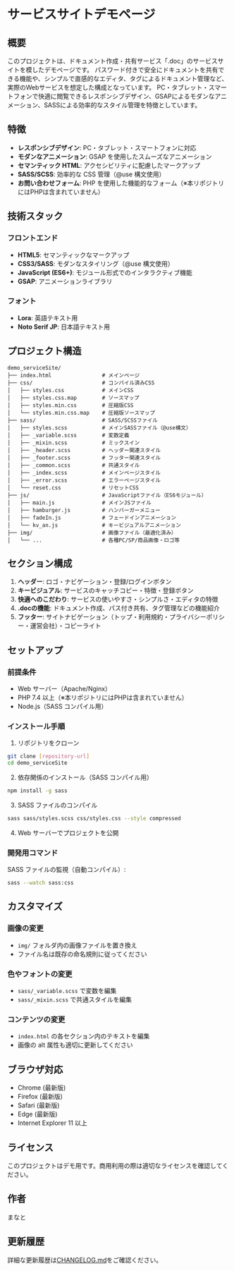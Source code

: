 # サービスサイトデモページ

## 概要

このプロジェクトは、ドキュメント作成・共有サービス「.doc」のサービスサイトを模したデモページです。
パスワード付きで安全にドキュメントを共有できる機能や、シンプルで直感的なエディタ、タグによるドキュメント管理など、実際のWebサービスを想定した構成となっています。
PC・タブレット・スマートフォンで快適に閲覧できるレスポンシブデザイン、GSAPによるモダンなアニメーション、SASSによる効率的なスタイル管理を特徴としています。

## 特徴

-   **レスポンシブデザイン**: PC・タブレット・スマートフォンに対応
-   **モダンなアニメーション**: GSAP を使用したスムーズなアニメーション
-   **セマンティック HTML**: アクセシビリティに配慮したマークアップ
-   **SASS/SCSS**: 効率的な CSS 管理（@use 構文使用）
-   **お問い合わせフォーム**: PHP を使用した機能的なフォーム（※本リポジトリにはPHPは含まれていません）

## 技術スタック

### フロントエンド

-   **HTML5**: セマンティックなマークアップ
-   **CSS3/SASS**: モダンなスタイリング（@use 構文使用）
-   **JavaScript (ES6+)**: モジュール形式でのインタラクティブ機能
-   **GSAP**: アニメーションライブラリ

### フォント

-   **Lora**: 英語テキスト用
-   **Noto Serif JP**: 日本語テキスト用

## プロジェクト構造

```
demo_serviceSite/
├── index.html                # メインページ
├── css/                      # コンパイル済みCSS
│   ├── styles.css            # メインCSS
│   ├── styles.css.map        # ソースマップ
│   ├── styles.min.css        # 圧縮版CSS
│   └── styles.min.css.map    # 圧縮版ソースマップ
├── sass/                     # SASS/SCSSファイル
│   ├── styles.scss           # メインSASSファイル（@use構文）
│   ├── _variable.scss        # 変数定義
│   ├── _mixin.scss           # ミックスイン
│   ├── _header.scss          # ヘッダー関連スタイル
│   ├── _footer.scss          # フッター関連スタイル
│   ├── _common.scss          # 共通スタイル
│   ├── _index.scss           # メインページスタイル
│   ├── _error.scss           # エラーページスタイル
│   └── reset.css             # リセットCSS
├── js/                       # JavaScriptファイル（ES6モジュール）
│   ├── main.js               # メインJSファイル
│   ├── hamburger.js          # ハンバーガーメニュー
│   ├── fadeIn.js             # フェードインアニメーション
│   └── kv_an.js              # キービジュアルアニメーション
├── img/                      # 画像ファイル（最適化済み）
│   └── ...                   # 各種PC/SP/商品画像・ロゴ等
```

## セクション構成

1. **ヘッダー**: ロゴ・ナビゲーション・登録/ログインボタン
2. **キービジュアル**: サービスのキャッチコピー・特徴・登録ボタン
3. **快適へのこだわり**: サービスの使いやすさ・シンプルさ・エディタの特徴
4. **.docの機能**: ドキュメント作成、パス付き共有、タグ管理などの機能紹介
5. **フッター**: サイトナビゲーション（トップ・利用規約・プライバシーポリシー・運営会社）・コピーライト

## セットアップ

### 前提条件

-   Web サーバー（Apache/Nginx）
-   PHP 7.4 以上（※本リポジトリにはPHPは含まれていません）
-   Node.js（SASS コンパイル用）

### インストール手順

1. リポジトリをクローン

```bash
git clone [repository-url]
cd demo_serviceSite
```

2. 依存関係のインストール（SASS コンパイル用）

```bash
npm install -g sass
```

3. SASS ファイルのコンパイル

```bash
sass sass/styles.scss css/styles.css --style compressed
```

4. Web サーバーでプロジェクトを公開

### 開発用コマンド

SASS ファイルの監視（自動コンパイル）:

```bash
sass --watch sass:css
```

## カスタマイズ

### 画像の変更

-   `img/` フォルダ内の画像ファイルを置き換え
-   ファイル名は既存の命名規則に従ってください

### 色やフォントの変更

-   `sass/_variable.scss` で変数を編集
-   `sass/_mixin.scss` で共通スタイルを編集

### コンテンツの変更

-   `index.html` の各セクション内のテキストを編集
-   画像の alt 属性も適切に更新してください

## ブラウザ対応

-   Chrome (最新版)
-   Firefox (最新版)
-   Safari (最新版)
-   Edge (最新版)
-   Internet Explorer 11 以上

## ライセンス

このプロジェクトはデモ用です。商用利用の際は適切なライセンスを確認してください。

## 作者

まなと

## 更新履歴

詳細な更新履歴は[CHANGELOG.md](./CHANGELOG.md)をご確認ください。